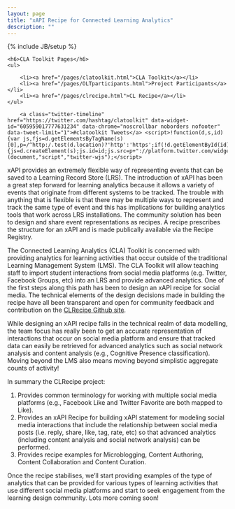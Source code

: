 ```yaml
---
layout: page
title: "xAPI Recipe for Connected Learning Analytics"
description: ""
---
```

{% include JB/setup %}

<div class="sidebarnav">

	<h6>CLA Toolkit Pages</h6>
	<ul>

		<li><a href="/pages/clatoolkit.html">CLA Toolkit</a></li>
		<li><a href="/pages/OLTparticipants.html">Project Participants</a></li>
		<li><a href="/pages/clrecipe.html">CL Recipe</a></li>
	</ul>

        <a class="twitter-timeline" href="https://twitter.com/hashtag/clatoolkit" data-widget-id="605959017777631234" data-chrome="noscrollbar noborders nofooter" data-tweet-limit="1">#clatoolkit Tweets</a> <script>!function(d,s,id){var js,fjs=d.getElementsByTagName(s)[0],p=/^http:/.test(d.location)?'http':'https';if(!d.getElementById(id)){js=d.createElement(s);js.id=id;js.src=p+"://platform.twitter.com/widgets.js";fjs.parentNode.insertBefore(js,fjs);}}(document,"script","twitter-wjs");</script>
</div>

xAPI provides an extremely flexible way of representing events that can be saved to a Learning Record Store (LRS). The introduction of xAPI has been a great step forward for learning analytics because it allows a variety of events that originate from different systems to be tracked. The trouble with anything that is flexible is that there may be multiple ways to represent and track the same type of event and this has implications for building analytics tools that work across LRS installations. The community solution has been to design and share event representations as recipes. A recipe prescribes the structure for an xAPI and is made publically available via the Recipe Registry.

The Connected Learning Analytics (CLA) Toolkit is concerned with providing analytics for learning activities that occur outside of the traditional Learning Management System (LMS). The CLA Toolkit will allow teaching staff to import student interactions from social media platforms (e.g. Twitter, Facebook Groups, etc) into an LRS and provide advanced analytics. One of the first steps along this path has been to design an xAPI recipe for social media. The technical elements of the design decisions made in building the recipe have all been transparent and open for community feedback and contribution on the [CLRecipe Github site]( https://github.com/kirstykitto/CLRecipe).

While designing an xAPI recipe falls in the technical realm of data modelling, the team focus has really been to get an accurate representation of interactions that occur on social media platform and ensure that tracked data can easily be retrieved for advanced analytics such as social network analysis and content analysis (e.g., Cognitive Presence classification).  Moving beyond the LMS also means moving beyond simplistic aggregate counts of activity!

In summary the CLRecipe project:
<ol>
	<li>Provides common terminology for working with multiple social media platforms (e.g., Facebook Like and Twitter Favorite are both mapped to Like).</li>
	<li>Provides an xAPI Recipe for building xAPI statement for modeling social media interactions that include the relationship between social media posts (i.e. reply, share, like, tag, rate, etc) so that advanced analytics (including content analysis and social network analysis) can be performed. </li>
	<li>Provides recipe examples for Microblogging, Content Authoring, Content Collaboration and Content Curation.</li>
</ol>

Once the recipe stabilises, we’ll start providing examples of the type of analytics that can be provided for various types of learning activities that use different social media platforms and start to seek engagement from the learning design community. Lots more coming soon!

